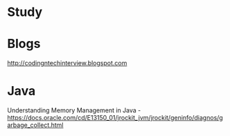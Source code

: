 # Study

# Blogs

http://codingntechinterview.blogspot.com




# Java

Understanding Memory Management in Java  - 
https://docs.oracle.com/cd/E13150_01/jrockit_jvm/jrockit/geninfo/diagnos/garbage_collect.html
